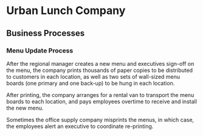 # Urban Lunch Company

## Business Processes

### Menu Update Process

After the regional manager creates a new menu and executives sign-off on the menu, the company prints thousands of paper copies to be distributed to customers in each location, as well as two sets of wall-sized menu boards (one primary and one back-up) to be hung in each location.

After printing, the company arranges for a rental van to transport the menu boards to each location, and pays employees overtime to receive and install the new menu.

Sometimes the office supply company misprints the menus, in which case, the employees alert an executive to coordinate re-printing.
